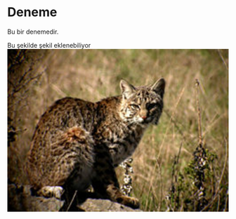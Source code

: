 # Deneme
Bu bir denemedir. 

Bu şekilde şekil eklenebiliyor
![Ali Polat](https://github.com/apolat2018/Deneme/blob/master/deneme.JPG?raw=true)
